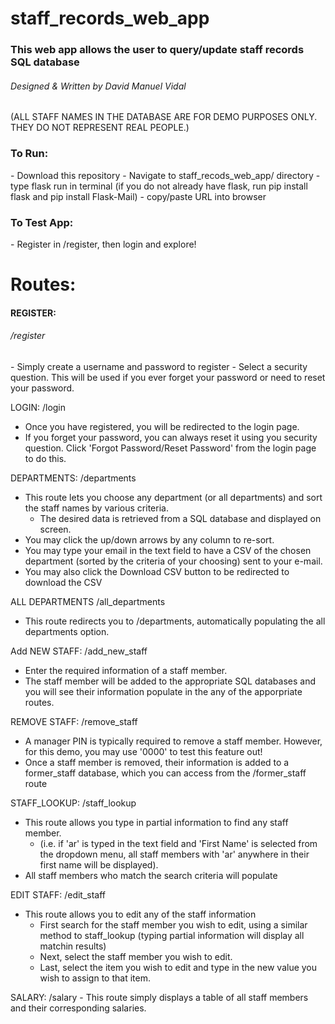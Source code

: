 # staff_records_web_app
<h3>This web app allows the user to query/update staff records SQL database</h3>
<h6>Designed & Written by David Manuel Vidal</h6>

(ALL STAFF NAMES IN THE DATABASE ARE FOR DEMO PURPOSES ONLY. THEY DO NOT REPRESENT REAL PEOPLE.)

<h3>To Run:</h3>
- Download this repository
- Navigate to staff_recods_web_app/ directory
- type flask run in terminal (if you do not already have flask, run pip install flask and pip install Flask-Mail)
- copy/paste URL into browser

<h3>To Test App:</h3>
  - Register in /register, then login and explore!
  
  
<h1>Routes:</h1>

<h4>REGISTER:</h4>
<h6>/register</h6>
   - Simply create a username and password to register
   - Select a security question. This will be used if you ever forget your password or need to reset your password.

LOGIN:
/login
   - Once you have registered, you will be redirected to the login page.
   - If you forget your password, you can always reset it using you security question. Click 'Forgot Password/Reset Password' from the login page to do this.
 
DEPARTMENTS:
/departments
  - This route lets you choose any department (or all departments) and sort the staff names by various criteria.
       - The desired data is retrieved from a SQL database and displayed on screen.
  - You may click the up/down arrows by any column to re-sort.
  - You may type your email in the text field to have a CSV of the chosen department (sorted by the criteria of your choosing) sent to your e-mail.
  - You may also click the Download CSV button to be redirected to download the CSV

ALL DEPARTMENTS
/all_departments
  - This route redirects you to /departments, automatically populating the all departments option.
 
Add NEW STAFF:
/add_new_staff
  - Enter the required information of a staff member.
  - The staff member will be added to the appropriate SQL databases and you will see their information populate in the any of the apporpriate routes.

REMOVE STAFF:
/remove_staff
   - A manager PIN is typically required to remove a staff member. However, for this demo, you may use '0000' to test this feature out!
   - Once a staff member is removed, their information is added to a former_staff database, which you can access from the /former_staff route
   

STAFF_LOOKUP:
/staff_lookup
   - This route allows you type in partial information to find any staff member.
        - (i.e. if 'ar' is typed in the text field and 'First Name' is selected from the dropdown menu, all staff members with 'ar' anywhere in their first name will be displayed).
   - All staff members who match the search criteria will populate
   
EDIT STAFF:
/edit_staff
   - This route allows you to edit any of the staff information
     - First search for the staff member you wish to edit, using a similar method to staff_lookup (typing partial information will display all matchin results)
     - Next, select the staff member you wish to edit.
     - Last, select the item you wish to edit and type in the new value you wish to assign to that item.
   
SALARY:
/salary
    - This route simply displays a table of all staff members and their corresponding salaries.
  
